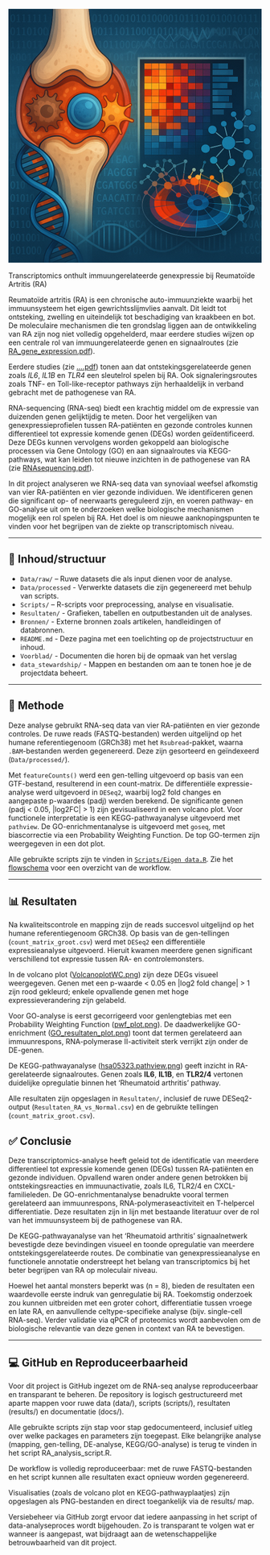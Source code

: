 <p align="center">
  <img src="Voorblad/Reuma_voorblad.png" alt="Voorblad" width="600"/>
</p>

Transcriptomics onthult immuungerelateerde genexpressie bij Reumatoïde Artritis (RA)

Reumatoïde artritis (RA) is een chronische auto-immuunziekte waarbij het immuunsysteem het eigen gewrichtsslijmvlies aanvalt. Dit leidt tot ontsteking, zwelling en uiteindelijk tot beschadiging van kraakbeen en bot. De moleculaire mechanismen die ten grondslag liggen aan de ontwikkeling van RA zijn nog niet volledig opgehelderd, maar eerdere studies wijzen op een centrale rol van immuungerelateerde genen en signaalroutes (zie [RA_gene_expression.pdf](Bronnen/RA_gene_expression.pdf)). 

Eerdere studies (zie [....pdf](Bronnen/.....pdf)) tonen aan dat ontstekingsgerelateerde genen zoals *IL6*, *IL1B* en *TLR4* een sleutelrol spelen bij RA. Ook signaleringsroutes zoals TNF- en Toll-like-receptor pathways zijn herhaaldelijk in verband gebracht met de pathogenese van RA.

RNA-sequencing (RNA-seq) biedt een krachtig middel om de expressie van duizenden genen gelijktijdig te meten. Door het vergelijken van genexpressieprofielen tussen RA-patiënten en gezonde controles kunnen differentieel tot expressie komende genen (DEGs) worden geïdentificeerd. Deze DEGs kunnen vervolgens worden gekoppeld aan biologische processen via Gene Ontology (GO) en aan signaalroutes via KEGG-pathways, wat kan leiden tot nieuwe inzichten in de pathogenese van RA (zie [RNAsequencing.pdf](Bronnen/RNAsequencing.pdf)).

In dit project analyseren we RNA-seq data van synoviaal weefsel afkomstig van vier RA-patiënten en vier gezonde individuen. We identificeren genen die significant op- of neerwaarts gereguleerd zijn, en voeren pathway- en GO-analyse uit om te onderzoeken welke biologische mechanismen mogelijk een rol spelen bij RA. Het doel is om nieuwe aanknopingspunten te vinden voor het begrijpen van de ziekte op transcriptomisch niveau.

--- 

## 📁 Inhoud/structuur

- `Data/raw/` – Ruwe datasets die als input dienen voor de analyse. 
- `Data/processed` - Verwerkte datasets die zijn gegenereerd met behulp van scripts.
- `Scripts/` – R-scripts voor preprocessing, analyse en visualisatie.
- `Resultaten/` - Grafieken, tabellen en outputbestanden uit de analyses.
- `Bronnen/` - Externe bronnen zoals artikelen, handleidingen of databronnen. 
- `README.md` - Deze pagina met een toelichting op de projectstructuur en inhoud.
- `Voorblad/` - Documenten die horen bij de opmaak van het verslag
- `data_stewardship/` - Mappen en bestanden om aan te tonen hoe je de projectdata beheert.

---

## 🔬 Methode

Deze analyse gebruikt RNA-seq data van vier RA-patiënten en vier gezonde controles. De ruwe reads (FASTQ-bestanden) werden uitgelijnd op het humane referentiegenoom (GRCh38) met het `Rsubread`-pakket, waarna `.BAM`-bestanden werden gegenereerd. Deze zijn gesorteerd en geïndexeerd (`Data/processed/`).

Met `featureCounts()` werd een gen-telling uitgevoerd op basis van een GTF-bestand, resulterend in een count-matrix. De differentiële expressie-analyse werd uitgevoerd in `DESeq2`, waarbij log2 fold changes en aangepaste p-waardes (padj) werden berekend. De significante genen (padj < 0.05, |log2FC| > 1) zijn gevisualiseerd in een volcano plot.
Voor functionele interpretatie is een KEGG-pathwayanalyse uitgevoerd met `pathview`. De GO-enrichmentanalyse is uitgevoerd met `goseq`, met biascorrectie via een Probability Weighting Function. De top GO-termen zijn weergegeven in een dot plot.

Alle gebruikte scripts zijn te vinden in [`Scripts/Eigen data.R`](Scripts/Eigen_data.R). Zie het [flowschema](Resultaten/Flowschema.png) voor een overzicht van de workflow.


---


## 📊 Resultaten

Na kwaliteitscontrole en mapping zijn de reads succesvol uitgelijnd op het humane referentiegenoom GRCh38. Op basis van de gen-tellingen (`count_matrix_groot.csv`) werd met `DESeq2` een differentiële expressieanalyse uitgevoerd. Hieruit kwamen meerdere genen significant verschillend tot expressie tussen RA- en controlemonsters.

In de volcano plot ([VolcanoplotWC.png](Resultaten/VolcanoplotWC.png)) zijn deze DEGs visueel weergegeven. Genen met een p-waarde < 0.05 en |log2 fold change| > 1 zijn rood gekleurd; enkele opvallende genen met hoge expressieverandering zijn gelabeld.

Voor GO-analyse is eerst gecorrigeerd voor genlengtebias met een Probability Weighting Function ([pwf_plot.png](Resultaten/pwf_plot.png)). De daadwerkelijke GO-enrichment ([GO_resultaten_plot.png](Resultaten/GO_resultaten_plot.png)) toont dat termen gerelateerd aan immuunrespons, RNA-polymerase II-activiteit sterk verrijkt zijn onder de DE-genen.

De KEGG-pathwayanalyse ([hsa05323.pathview.png](Resultaten/hsa05323.pathview.png)) geeft inzicht in RA-gerelateerde signaalroutes. Genen zoals **IL6**, **IL1B**, en **TLR2/4** vertonen duidelijke opregulatie binnen het ‘Rheumatoid arthritis’ pathway.

Alle resultaten zijn opgeslagen in `Resultaten/`, inclusief de ruwe DESeq2-output (`Resultaten_RA_vs_Normal.csv`) en de gebruikte tellingen (`count_matrix_groot.csv`).




## ✅ Conclusie 

Deze transcriptomics-analyse heeft geleid tot de identificatie van meerdere differentieel tot expressie komende genen (DEGs) tussen RA-patiënten en gezonde individuen. Opvallend waren onder andere genen betrokken bij ontstekingsreacties en immuunactivatie, zoals IL6, TLR2/4 en CXCL-familieleden. De GO-enrichmentanalyse benadrukte vooral termen gerelateerd aan immuunrespons, RNA-polymeraseactiviteit en T-helpercel differentiatie. Deze resultaten zijn in lijn met bestaande literatuur over de rol van het immuunsysteem bij de pathogenese van RA.

De KEGG-pathwayanalyse van het ‘Rheumatoid arthritis’ signaalnetwerk bevestigde deze bevindingen visueel en toonde opregulatie van meerdere ontstekingsgerelateerde routes. De combinatie van genexpressieanalyse en functionele annotatie onderstreept het belang van transcriptomics bij het beter begrijpen van RA op moleculair niveau.

Hoewel het aantal monsters beperkt was (n = 8), bieden de resultaten een waardevolle eerste indruk van genregulatie bij RA. Toekomstig onderzoek zou kunnen uitbreiden met een groter cohort, differentiatie tussen vroege en late RA, en aanvullende celtype-specifieke analyse (bijv. single-cell RNA-seq). Verder validatie via qPCR of proteomics wordt aanbevolen om de biologische relevantie van deze genen in context van RA te bevestigen.

---




## 💻 GitHub en Reproduceerbaarheid

Voor dit project is GitHub ingezet om de RNA-seq analyse reproduceerbaar en transparant te beheren. De repository is logisch gestructureerd met aparte mappen voor ruwe data (data/), scripts (scripts/), resultaten (results/) en documentatie (docs/).

Alle gebruikte scripts zijn stap voor stap gedocumenteerd, inclusief uitleg over welke packages en parameters zijn toegepast. Elke belangrijke analyse (mapping, gen-telling, DE-analyse, KEGG/GO-analyse) is terug te vinden in het script RA_analysis_script.R.

De workflow is volledig reproduceerbaar: met de ruwe FASTQ-bestanden en het script kunnen alle resultaten exact opnieuw worden gegenereerd.

Visualisaties (zoals de volcano plot en KEGG-pathwayplaatjes) zijn opgeslagen als PNG-bestanden en direct toegankelijk via de results/ map.

Versiebeheer via GitHub zorgt ervoor dat iedere aanpassing in het script of data-analyseproces wordt bijgehouden. Zo is transparant te volgen wat er wanneer is aangepast, wat bijdraagt aan de wetenschappelijke betrouwbaarheid van dit project.





